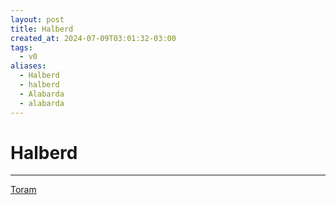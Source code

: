 ```yaml
---
layout: post
title: Halberd
created_at: 2024-07-09T03:01:32-03:00
tags:
  - v0
aliases:
  - Halberd
  - halberd
  - Alabarda
  - alabarda
---
```

# Halberd
---
[Toram](_draft/2024/07/2024-07-06-Toram.md)
